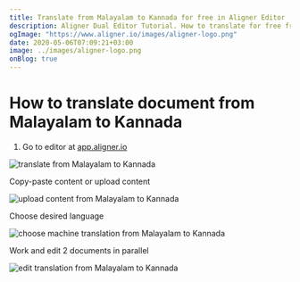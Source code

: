 ```yaml
---
title: Translate from Malayalam to Kannada for free in Aligner Editor
description: Aligner Dual Editor Tutorial. How to translate for free from Malayalam to Kannada. Aligner is multilingual document management platform. 
ogImage: "https://www.aligner.io/images/aligner-logo.png"
date: 2020-05-06T07:09:21+03:00
image: ../images/aligner-logo.png
onBlog: true
---
```


# How to translate document from Malayalam to Kannada

1. Go to editor at [app.aligner.io](https://app.aligner.io "Aligner App web page")

![translate from Malayalam to Kannada](../aligner-blank-editor.png "translate from Malayalam to Kannada")

Copy-paste content or upload content

![upload content from Malayalam to Kannada](../aligner-uploaded-document.png "upload content from Malayalam to Kannada")

Choose desired language

![choose machine translation from Malayalam to Kannada](../aligner-language-dropdown.png "choose machine translation from Malayalam to Kannada")

Work and edit 2 documents in parallel

![edit translation from Malayalam to Kannada](../aligner-double-sitded-editor.png "edit translation from Malayalam to Kannada")


